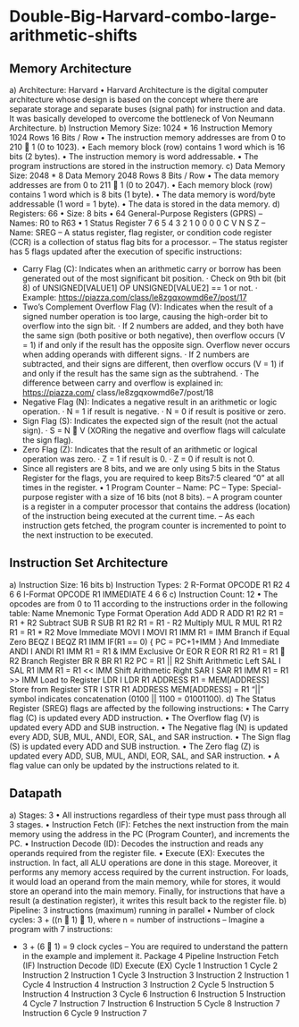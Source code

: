 # Double-Big-Harvard-combo-large-arithmetic-shifts
## Memory Architecture
a) Architecture: Harvard
• Harvard Architecture is the digital computer architecture whose design is based on the concept
where there are separate storage and separate buses (signal path) for instruction and
data. It was basically developed to overcome the bottleneck of Von Neumann Architecture.
b) Instruction Memory Size: 1024 * 16
Instruction Memory
1024
Rows
16 Bits / Row
• The instruction memory addresses are from 0 to 210 􀀀 1 (0 to 1023).
• Each memory block (row) contains 1 word which is 16 bits (2 bytes).
• The instruction memory is word addressable.
• The program instructions are stored in the instruction memory.
c) Data Memory Size: 2048 * 8
Data Memory
2048
Rows
8 Bits / Row
• The data memory addresses are from 0 to 211 􀀀 1 (0 to 2047).
• Each memory block (row) contains 1 word which is 8 bits (1 byte).
• The data memory is word/byte addressable (1 word = 1 byte).
• The data is stored in the data memory.
d) Registers: 66
• Size: 8 bits
• 64 General-Purpose Registers (GPRS)
– Names: R0 to R63
• 1 Status Register
7 6 5 4 3 2 1 0
0 0 0 C V N S Z
– Name: SREG
– A status register, flag register, or condition code register (CCR) is a collection of status
flag bits for a processor.
– The status register has 5 flags updated after the execution of specific instructions:
* Carry Flag (C): Indicates when an arithmetic carry or borrow has been generated out
of the most significant bit position.
· Check on 9th bit (bit 8) of UNSIGNED[VALUE1] OP UNSIGNED[VALUE2] ==
1 or not.
· Example: https://piazza.com/class/le8zgqxowmd6e7/post/17
* Two’s Complement Overflow Flag (V): Indicates when the result of a signed number
operation is too large, causing the high-order bit to overflow into the sign bit.
· If 2 numbers are added, and they both have the same sign (both positive or both
negative), then overflow occurs (V = 1) if and only if the result has the opposite
sign. Overflow never occurs when adding operands with different signs.
· If 2 numbers are subtracted, and their signs are different, then overflow occurs (V
= 1) if and only if the result has the same sign as the subtrahend.
· The difference between carry and overflow is explained in: https://piazza.com/
class/le8zgqxowmd6e7/post/18
* Negative Flag (N): Indicates a negative result in an arithmetic or logic operation.
· N = 1 if result is negative.
· N = 0 if result is positive or zero.
* Sign Flag (S): Indicates the expected sign of the result (not the actual sign).
· S = N  V (XORing the negative and overflow flags will calculate the sign flag).
* Zero Flag (Z): Indicates that the result of an arithmetic or logical operation was zero.
· Z = 1 if result is 0.
· Z = 0 if result is not 0.
* Since all registers are 8 bits, and we are only using 5 bits in the Status Register for
the flags, you are required to keep Bits7:5 cleared “0” at all times in the register.
• 1 Program Counter
– Name: PC
– Type: Special-purpose register with a size of 16 bits (not 8 bits).
– A program counter is a register in a computer processor that contains the address (location)
of the instruction being executed at the current time.
– As each instruction gets fetched, the program counter is incremented to point to the next
instruction to be executed.

## Instruction Set Architecture
a) Instruction Size: 16 bits
b) Instruction Types: 2
R-Format
OPCODE R1 R2
4 6 6
I-Format
OPCODE R1 IMMEDIATE
4 6 6
c) Instruction Count: 12
• The opcodes are from 0 to 11 according to the instructions order in the following table:
Name Mnemonic Type Format Operation
Add ADD R ADD R1 R2 R1 = R1 + R2
Subtract SUB R SUB R1 R2 R1 = R1 - R2
Multiply MUL R MUL R1 R2 R1 = R1 * R2
Move Immediate MOVI I MOVI R1 IMM R1 = IMM
Branch if Equal Zero BEQZ I BEQZ R1 IMM IF(R1 == 0) {
PC = PC+1+IMM }
And Immediate ANDI I ANDI R1 IMM R1 = R1 & IMM
Exclusive Or EOR R EOR R1 R2 R1 = R1  R2
Branch Register BR R BR R1 R2 PC = R1 || R2
Shift Arithmetic Left SAL I SAL R1 IMM R1 = R1 << IMM
Shift Arithmetic Right SAR I SAR R1 IMM R1 = R1 >> IMM
Load to Register LDR I LDR R1 ADDRESS R1 = MEM[ADDRESS]
Store from Register STR I STR R1 ADDRESS MEM[ADDRESS] = R1
“||” symbol indicates concatenation (0100 || 1100 = 01001100).
d) The Status Register (SREG) flags are affected by the following instructions:
• The Carry flag (C) is updated every ADD instruction.
• The Overflow flag (V) is updated every ADD and SUB instruction.
• The Negative flag (N) is updated every ADD, SUB, MUL, ANDI, EOR, SAL, and SAR
instruction.
• The Sign flag (S) is updated every ADD and SUB instruction.
• The Zero flag (Z) is updated every ADD, SUB, MUL, ANDI, EOR, SAL, and SAR instruction.
• A flag value can only be updated by the instructions related to it.

## Datapath
a) Stages: 3
• All instructions regardless of their type must pass through all 3 stages.
• Instruction Fetch (IF): Fetches the next instruction from the main memory using the
address in the PC (Program Counter), and increments the PC.
• Instruction Decode (ID): Decodes the instruction and reads any operands required from
the register file.
• Execute (EX): Executes the instruction. In fact, all ALU operations are done in this stage.
Moreover, it performs any memory access required by the current instruction. For loads, it
would load an operand from the main memory, while for stores, it would store an operand into
the main memory. Finally, for instructions that have a result (a destination register), it writes
this result back to the register file.
b) Pipeline: 3 instructions (maximum) running in parallel
• Number of clock cycles: 3 + ((n 􀀀 1)  1), where n = number of instructions
– Imagine a program with 7 instructions:
* 3 + (6  1) = 9 clock cycles
– You are required to understand the pattern in the example and implement it.
Package 4 Pipeline
Instruction Fetch
(IF)
Instruction Decode
(ID)
Execute
(EX)
Cycle 1 Instruction 1
Cycle 2 Instruction 2 Instruction 1 
Cycle 3 Instruction 3 Instruction 2 Instruction 1
Cycle 4 Instruction 4 Instruction 3 Instruction 2
Cycle 5 Instruction 5 Instruction 4 Instruction 3
Cycle 6 Instruction 6 Instruction 5 Instruction 4
Cycle 7 Instruction 7 Instruction 6 Instruction 5
Cycle 8 Instruction 7 Instruction 6
Cycle 9 Instruction 7
